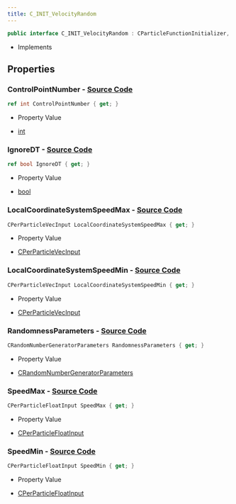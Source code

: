 ```yaml
---
title: C_INIT_VelocityRandom
---
```


```csharp
public interface C_INIT_VelocityRandom : CParticleFunctionInitializer, CParticleFunction, ISchemaClass<CParticleFunction>, ISchemaClass<CParticleFunctionInitializer>, ISchemaClass<C_INIT_VelocityRandom>, ISchemaField, ISchemaClass, INativeHandle
```

- Implements

## Properties

### **ControlPointNumber** - [Source Code](https://github.com/swiftly-solution/swiftlys2/blob/main/managed/src/SwiftlyS2.Generated/Schemas/Interfaces/C_INIT_VelocityRandom.cs#L16)

```csharp
ref int ControlPointNumber { get; }
```

- Property Value

- [int](https://learn.microsoft.com/dotnet/api/system.int32)

### **IgnoreDT** - [Source Code](https://github.com/swiftly-solution/swiftlys2/blob/main/managed/src/SwiftlyS2.Generated/Schemas/Interfaces/C_INIT_VelocityRandom.cs#L26)

```csharp
ref bool IgnoreDT { get; }
```

- Property Value

- [bool](https://learn.microsoft.com/dotnet/api/system.boolean)

### **LocalCoordinateSystemSpeedMax** - [Source Code](https://github.com/swiftly-solution/swiftlys2/blob/main/managed/src/SwiftlyS2.Generated/Schemas/Interfaces/C_INIT_VelocityRandom.cs#L24)

```csharp
CPerParticleVecInput LocalCoordinateSystemSpeedMax { get; }
```

- Property Value

- [CPerParticleVecInput](/docs/api/shared/schemadefinitions/cperparticlevecinput)

### **LocalCoordinateSystemSpeedMin** - [Source Code](https://github.com/swiftly-solution/swiftlys2/blob/main/managed/src/SwiftlyS2.Generated/Schemas/Interfaces/C_INIT_VelocityRandom.cs#L22)

```csharp
CPerParticleVecInput LocalCoordinateSystemSpeedMin { get; }
```

- Property Value

- [CPerParticleVecInput](/docs/api/shared/schemadefinitions/cperparticlevecinput)

### **RandomnessParameters** - [Source Code](https://github.com/swiftly-solution/swiftlys2/blob/main/managed/src/SwiftlyS2.Generated/Schemas/Interfaces/C_INIT_VelocityRandom.cs#L28)

```csharp
CRandomNumberGeneratorParameters RandomnessParameters { get; }
```

- Property Value

- [CRandomNumberGeneratorParameters](/docs/api/shared/schemadefinitions/crandomnumbergeneratorparameters)

### **SpeedMax** - [Source Code](https://github.com/swiftly-solution/swiftlys2/blob/main/managed/src/SwiftlyS2.Generated/Schemas/Interfaces/C_INIT_VelocityRandom.cs#L20)

```csharp
CPerParticleFloatInput SpeedMax { get; }
```

- Property Value

- [CPerParticleFloatInput](/docs/api/shared/schemadefinitions/cperparticlefloatinput)

### **SpeedMin** - [Source Code](https://github.com/swiftly-solution/swiftlys2/blob/main/managed/src/SwiftlyS2.Generated/Schemas/Interfaces/C_INIT_VelocityRandom.cs#L18)

```csharp
CPerParticleFloatInput SpeedMin { get; }
```

- Property Value

- [CPerParticleFloatInput](/docs/api/shared/schemadefinitions/cperparticlefloatinput)

